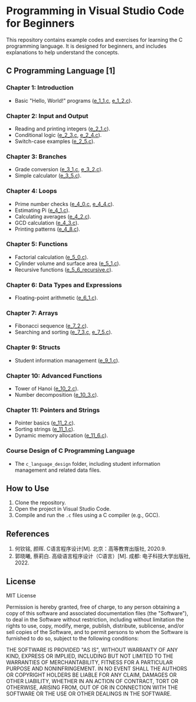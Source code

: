 # Programming in Visual Studio Code for Beginners

This repository contains example codes and exercises for learning the C programming language. It is designed for beginners, and includes explanations to help understand the concepts.

## C Programming Language [1]

### Chapter 1: Introduction
- Basic "Hello, World!" programs ([e_1_1.c](c_language/e_1_1.c), [e_1_2.c](c_language/e_1_2.c)).

### Chapter 2: Input and Output
- Reading and printing integers ([e_2_1.c](c_language/e_2_1.c)).
- Conditional logic ([e_2_3.c](c_language/e_2_3.c), [e_2_4.c](c_language/e_2_4.c)).
- Switch-case examples ([e_2_5.c](c_language/e_2_5.c)).

### Chapter 3: Branches
- Grade conversion ([e_3_1.c](c_language/e_3_1.c), [e_3_2.c](c_language/e_3_2.c)).
- Simple calculator ([e_3_5.c](c_language/e_3_5.c)).

### Chapter 4: Loops
- Prime number checks ([e_4_0.c](c_language/e_4_0.c), [e_4_4.c](c_language/e_4_4.c)).
- Estimating Pi ([e_4_1.c](c_language/e_4_1.c)).
- Calculating averages ([e_4_2.c](c_language/e_4_2.c)).
- GCD calculation ([e_4_3.c](c_language/e_4_3.c)).
- Printing patterns ([e_4_8.c](c_language/e_4_8.c)).

### Chapter 5: Functions
- Factorial calculation ([e_5_0.c](c_language/e_5_0.c)).
- Cylinder volume and surface area ([e_5_1.c](c_language/e_5_1.c)).
- Recursive functions ([e_5_6_recursive.c](c_language/e_5_6_recursive.c)).

### Chapter 6: Data Types and Expressions
- Floating-point arithmetic ([e_6_1.c](c_language/e_6_1.c)).

### Chapter 7: Arrays
- Fibonacci sequence ([e_7_2.c](c_language/e_7_2.c)).
- Searching and sorting ([e_7_3.c](c_language/e_7_3.c), [e_7_5.c](c_language/e_7_5.c)).

### Chapter 9: Structs
- Student information management ([e_9_1.c](c_language/e_9_1.c)).

### Chapter 10: Advanced Functions
- Tower of Hanoi ([e_10_2.c](c_language/e_10_2.c)).
- Number decomposition ([e_10_3.c](c_language/e_10_3.c)).

### Chapter 11: Pointers and Strings
- Pointer basics ([e_11_2.c](c_language/e_11_2.c)).
- Sorting strings ([e_11_1.c](c_language/e_11_1.c)).
- Dynamic memory allocation ([e_11_6.c](c_language/e_11_6.c)).

### Course Design of C Programming Language
- The `c_language_design` folder, including student information management and related data files.

## How to Use
1. Clone the repository.
2. Open the project in Visual Studio Code.
3. Compile and run the `.c` files using a C compiler (e.g., GCC).

## References

<!--  1. He, Qinming, Hui Yan. C Programming Language (4th Edition). Beijing: Higher Education Press, September 2020. -->

1. 何钦铭, 颜晖. C语言程序设计[M]. 北京：高等教育出版社, 2020.9.
2. 郭晓曦, 蔡莉白. 高级语言程序设计（C语言）[M]. 成都: 电子科技大学出版社, 2022.  

## License

MIT License

Permission is hereby granted, free of charge, to any person obtaining a copy of this software and associated documentation files (the "Software"), to deal in the Software without restriction, including without limitation the rights to use, copy, modify, merge, publish, distribute, sublicense, and/or sell copies of the Software, and to permit persons to whom the Software is furnished to do so, subject to the following conditions:

THE SOFTWARE IS PROVIDED "AS IS", WITHOUT WARRANTY OF ANY KIND, EXPRESS OR IMPLIED, INCLUDING BUT NOT LIMITED TO THE WARRANTIES OF MERCHANTABILITY, FITNESS FOR A PARTICULAR PURPOSE AND NONINFRINGEMENT. IN NO EVENT SHALL THE AUTHORS OR COPYRIGHT HOLDERS BE LIABLE FOR ANY CLAIM, DAMAGES OR OTHER LIABILITY, WHETHER IN AN ACTION OF CONTRACT, TORT OR OTHERWISE, ARISING FROM, OUT OF OR IN CONNECTION WITH THE SOFTWARE OR THE USE OR OTHER DEALINGS IN THE SOFTWARE.
